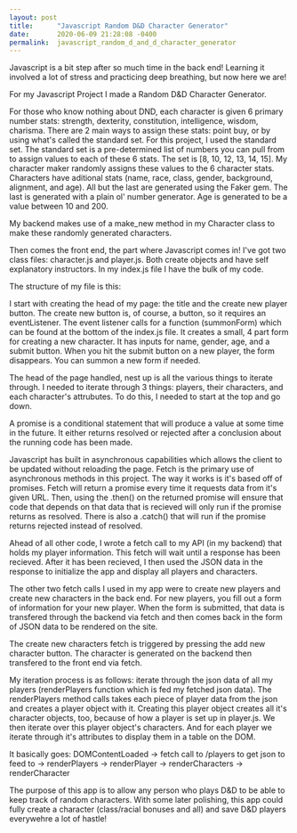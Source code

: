 ```yaml
---
layout: post
title:      "Javascript Random D&D Character Generator"
date:       2020-06-09 21:28:08 -0400
permalink:  javascript_random_d_and_d_character_generator
---
```



Javascript is a bit step after so much time in the back end! Learning it involved a lot of stress and practicing deep breathing, but now here we are!

For my Javascript Project I made a Random D&D Character Generator. 

For those who know nothing about DND, each character is given 6 primary number stats: strength, dexterity, constitution, intelligence, wisdom, charisma. There are 2 main ways to assign these stats: point buy, or by using what's called the standard set. For this project, I used the standard set. The standard set is a pre-determined list of numbers you can pull from to assign values to each of these 6 stats. The set is [8, 10, 12, 13, 14, 15]. My character maker randomly assigns these values to the 6 character stats. Characters have aditional stats (name, race, class, gender, background, alignment, and age). All but the last are generated using the Faker gem. The last is generated with a plain ol' number generator. Age is generated to be a value between 10 and 200. 

My backend makes use of a make_new method in my Character class to make these randomly generated characters.

Then comes the front end, the part where Javascript comes in! I've got two class files: character.js and player.js. Both create objects and have self explanatory instructors. In my index.js file I have the bulk of my code. 

The structure of my file is this:

I start with creating the head of my page: the title and the create new player button. The create new button is, of course, a button, so it requires an eventListener. The event listener calls for a function (summonForm) which can be found at the bottom of the index.js file. It creates a small, 4 part form for creating a new character. It has inputs for name, gender, age, and a submit button. When you hit the submit button on a new player, the form disappears. You can summon a new form if needed.

The head of the page handled, nest up is all the various things to iterate through. I needed to iterate through 3 things: players, their characters, and each character's attrubutes. To do this, I needed to start at the top and go down. 

A promise is a conditional statement that will produce a value at some time in the future. It either returns resolved or rejected after a conclusion about the running code has been made. 

Javascript has built in asynchronous capabilities which allows the client to be updated without reloading the page. Fetch is the primary use of asynchronous methods in this project. The way it works is it's based off of promises. Fetch will return a promise every time it requests data from it's given URL. Then, using the .then() on the returned promise will ensure that code that depends on that data that is recieved will only run if the promise returns as resolved. There is also a .catch() that will run if the promise returns rejected instead of resolved. 

Ahead of all other code, I wrote a fetch call to my API (in my backend) that holds my player information. This fetch will wait until a response has been recieved. After it has been recieved, I then used the JSON data in the response to initialize the app and display all players and characters.

The other two fetch calls I used in my app were to create new players and create new characters in the back end. For new players, you fill out a form of information for your new player. When the form is submitted, that data is transfered through the backend via fetch and then comes back in the form of JSON data to be rendered on the site. 

The create new characters fetch is triggered by pressing the add new character button. The character is generated on the backend then transfered to the front end via fetch. 

My iteration process is as follows: iterate through the json data of all my players (renderPlayers function which is fed my fetched json data). The renderPlayers method calls takes each piece of player data from the json and creates a player object with it. Creating this player object creates all it's character objects, too, because of how a player is set up in player.js. We then iterate over this player object's characters. And for each player we iterate through it's attributes to display them in a table on the DOM.

It basically goes:
DOMContentLoaded -> fetch call to /players to get json to feed to -> renderPlayers -> renderPlayer -> renderCharacters -> renderCharacter

The purpose of this app is to allow any person who plays D&D to be able to keep track of random characters. With some later polishing, this app could fully create a character (class/racial bonuses and all) and save D&D players everywehre a lot of hastle!
